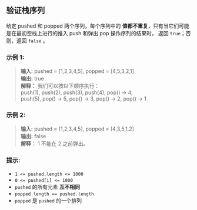 ## 验证栈序列

给定 pushed 和 popped 两个序列，每个序列中的 **值都不重复**，只有当它们可能是在最初空栈上进行的推入 push 和弹出 pop 操作序列的结果时，
返回 `true`；否则，返回 `false` 。

### 示例 1:
> **输入:** pushed = [1,2,3,4,5], popped = [4,5,3,2,1]    
> **输出:** true  
> **解释：** 我们可以按以下顺序执行：  
push(1), push(2), push(3), push(4), pop() -> 4,  
push(5), pop() -> 5, pop() -> 3, pop() -> 2, pop() -> 1

### 示例 2:
> **输入:**  pushed = [1,2,3,4,5], popped = [4,3,5,1,2]             
> **输出:** false  
> **解释：** 1 不能在 2 之前弹出。

### 提示:

*  `1 <= pushed.length <= 1000`
*  `0 <= pushed[i] <= 1000`
* `pushed` 的所有元素 **互不相同**
* `popped.length == pushed.length`
* `popped` 是 `pushed` 的一个排列